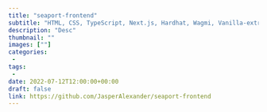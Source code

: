 ```yaml
---
title: "seaport-frontend"
subtitle: "HTML, CSS, TypeScript, Next.js, Hardhat, Wagmi, Vanilla-extraxt, Zustand, SWR"
description: "Desc"
thumbnail: ""
images: [""]
categories: 
 - 
tags:
 - 
date: 2022-07-12T12:00:00+00:00
draft: false
link: https://github.com/JasperAlexander/seaport-frontend
---
```

